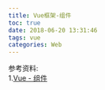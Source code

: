 ```yaml
---
title: Vue框架-组件
toc: true
date: 2018-06-20 13:31:46
tags: vue
categories: Web
---
```


<!-- more -->

参考资料:<br>
1.[Vue - 组件](https://cn.vuejs.org/v2/guide/components.html)